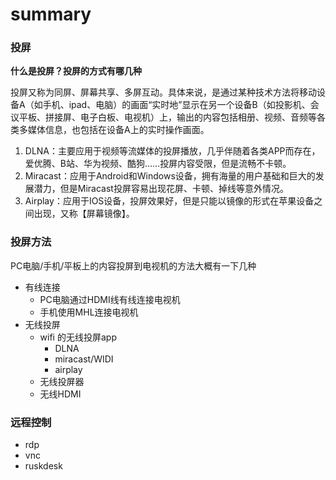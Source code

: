 # summary


### 投屏
**什么是投屏？投屏的方式有哪几种**

投屏又称为同屏、屏幕共享、多屏互动。具体来说，是通过某种技术方法将移动设备A（如手机、ipad、电脑）的画面“实时地”显示在另一个设备B（如投影机、会议平板、拼接屏、电子白板、电视机）上，输出的内容包括相册、视频、音频等各类多媒体信息，也包括在设备A上的实时操作画面。

1. DLNA：主要应用于视频等流媒体的投屏播放，几乎伴随着各类APP而存在，爱优腾、B站、华为视频、酷狗……投屏内容受限，但是流畅不卡顿。
2. Miracast：应用于Android和Windows设备，拥有海量的用户基础和巨大的发展潜力，但是Miracast投屏容易出现花屏、卡顿、掉线等意外情况。
3. Airplay：应用于IOS设备，投屏效果好，但是只能以镜像的形式在苹果设备之间出现，又称【屏幕镜像】。



### 投屏方法
PC电脑/手机/平板上的内容投屏到电视机的方法大概有一下几种

- 有线连接
    - PC电脑通过HDMI线有线连接电视机
    - 手机使用MHL连接电视机
- 无线投屏
    - wifi 的无线投屏app
        - DLNA
        - miracast/WIDI
        - airplay
    - 无线投屏器
    - 无线HDMI


### 远程控制

- rdp
- vnc
- ruskdesk

